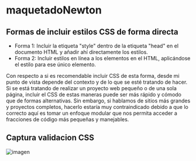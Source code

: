 # maquetadoNewton

## Formas de incluir estilos CSS de forma directa
- Forma 1: Incluir la etiqueta "style" dentro de la etiqueta "head" en el documento HTML y añadir ahí directamente los estilos.
- Forma 2: Incluir estilos en línea a los elementos en el HTML, aplicándose el estilo para ese único elemento.

Con respecto a si es recomendable incluir CSS de esta forma, desde mi punto de vista depende del contexto 
y de lo que se esté tratando de hacer. Si se está tratando de realizar un proyecto web pequeño o de una sola página, 
incluir el CSS de estas maneras puede ser más rápido y cómodo que de formas alternativas. Sin embargo, si hablamos de sitios 
más grandes y proyectos completos, hacerlo estaría muy contraindicado debido a que lo correcto aquí es tomar un enfoque modular
que nos permita acceder a fracciones de código más pequeñas y manejables.

## Captura validacion CSS

![imagen](https://user-images.githubusercontent.com/92324278/206931919-03573293-e979-4e02-8e92-84d650793c4d.png)
